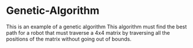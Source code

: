 # Genetic-Algorithm
This is an example of a genetic algorithm This algorithm must find the best path for a robot that must traverse a 4x4 matrix by traversing all the positions of the matrix without going out of bounds.
